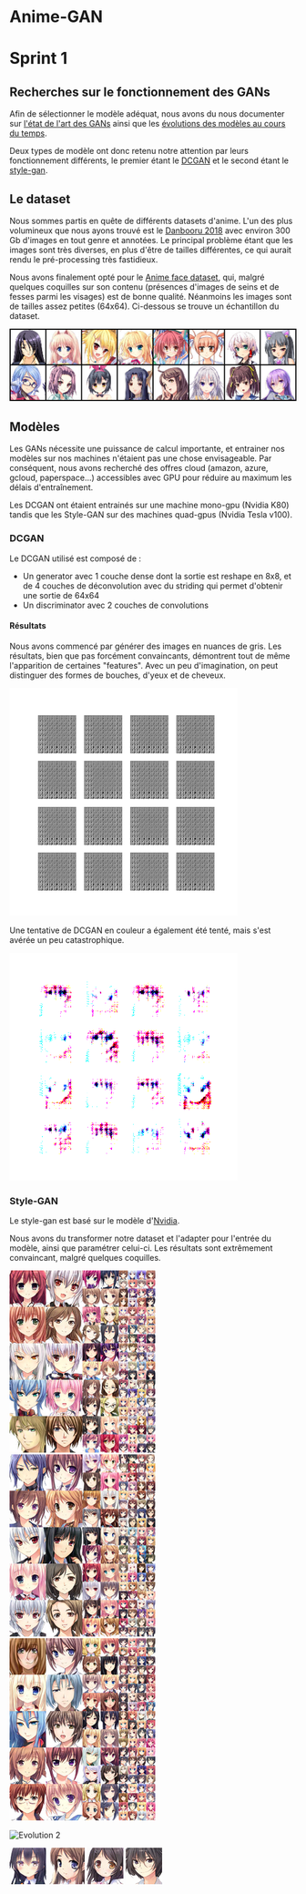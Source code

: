 # Anime-GAN

# Sprint 1

## Recherches sur le fonctionnement des GANs

Afin de sélectionner le modèle adéquat, nous avons du nous documenter sur [l'état de l'art des GANs](https://towardsdatascience.com/must-read-papers-on-gans-b665bbae3317) ainsi que les [évolutions des modèles au cours du temps](https://towardsdatascience.com/explained-a-style-based-generator-architecture-for-gans-generating-and-tuning-realistic-6cb2be0f431).

Deux types de modèle ont donc retenu notre attention par leurs fonctionnement différents, le premier étant le [DCGAN](https://arxiv.org/pdf/1511.06434) et le second étant le [style-gan](https://arxiv.org/pdf/1812.04948).

## Le dataset

Nous sommes partis en quête de différents datasets d'anime. 
L'un des plus volumineux que nous ayons trouvé est le [Danbooru 2018](https://www.gwern.net/Danbooru2018) avec environ 300 Gb d'images en tout genre et annotées. Le principal problème étant que les images sont très diverses, en plus d'être de tailles différentes, ce qui aurait rendu le pré-processing très fastidieux.

Nous avons finalement opté pour le [Anime face dataset](https://github.com/Mckinsey666/Anime-Face-Dataset), qui, malgré quelques coquilles sur son contenu (présences d'images de seins et de fesses parmi les visages) est de bonne qualité. Néanmoins les images sont de tailles assez petites (64x64). Ci-dessous se trouve un échantillon du dataset.

![Sample](examples/sample1.png?raw=true)

## Modèles

Les GANs nécessite une puissance de calcul importante, et entrainer nos modèles sur nos machines n'étaient pas une chose envisageable. Par conséquent, nous avons recherché des offres cloud (amazon, azure, gcloud, paperspace...) accessibles avec GPU pour réduire au maximum les délais d'entraînement. 

Les DCGAN ont étaient entrainés sur une machine mono-gpu (Nvidia K80) tandis que les Style-GAN sur des machines quad-gpus (Nvidia Tesla v100).

### DCGAN

Le DCGAN utilisé est composé de :
* Un generator avec 1 couche dense dont la sortie est reshape en 8x8, et de 4 couches de déconvolution avec du striding qui permet d'obtenir une sortie de 64x64
* Un discriminator avec 2 couches de convolutions

#### Résultats

Nous avons commencé par générer des images en nuances de gris.
Les résultats, bien que pas forcément convaincants, démontrent tout de même l'apparition de certaines "features".
Avec un peu d'imagination, on peut distinguer des formes de bouches, d'yeux et de cheveux.

![DCGAN](examples/ezgif-2-1f5a7f08edc8.gif?raw=true)

Une tentative de DCGAN en couleur a également été tenté, mais s'est avérée un peu catastrophique.

![DCGAN couleur](tests/dcgan/gpu_color/0023.png?raw=true)

### Style-GAN

Le style-gan est basé sur le modèle d'[Nvidia](https://github.com/NVlabs/stylegan).

Nous avons du transformer notre dataset et l'adapter pour l'entrée du modèle, ainsi que paramétrer celui-ci.
Les résultats sont extrêmement convaincant, malgré quelques coquilles.

![Exemple 1](models/style-gan/results/multi-uncurated/multi-uncurated-anime-0.png)
![Exemple 2](models/style-gan/results/multi-uncurated/multi-uncurated-anime-1.png)
![Exemple 3](models/style-gan/results/multi-uncurated/multi-uncurated-anime-3.png)

![Evolution 2](examples/ezgif-2-552f97d77f36.gif?raw=true)

![Transformation sur un exemple](examples/ezgif-2-fc36ff1bc4ae.gif?raw=true)
![Transformation sur un exemple](examples/ezgif-2-86a338d15214.gif?raw=true)
![Transformation sur un exemple](examples/ezgif-2-c0096a70af7d.gif?raw=true)
![Transformation sur un exemple](examples/ezgif-2-38b470117bbe.gif?raw=true)
